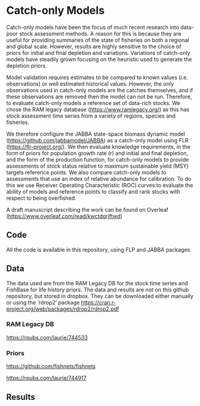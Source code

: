 # Catch-only Models
Catch-only models have been the focus of much recent research into data-poor stock assessment methods. A reason for this is because they are useful for providing summaries of the state of fisheries on both a regional and global scale. However, results are highly sensitive to the choice of priors for initial and final depletion and variations. Variations of catch-only models have steadily grown focusing on the heuristic used to generate the depletion priors. 

Model validation requires estimates to be compared to known values (i.e. observations) or well estimated historical values. However, the only observations used in catch-only models are the catches themselves, and if these observations are removed then the model can not be run. Therefore, to evaluate catch-only models a reference set of data-rich stocks. We chose the RAM legacy database (https://www.ramlegacy.org/) as this has stock assessment time series from a variety of regions, species and fisheries. 

We therefore configure the JABBA state-space biomass dynamic model (https://github.com/jabbamodel/JABBA) as a catch-only model using FLR (https://flr-project.org/). We then evaluate knowledge requirements, in the form of priors for population growth rate (r) and initial and final depletion, and the form of the production function, for catch-only models to provide assessments of stock status relative to maximum sustainable yield (MSY) targets reference points. We also compare catch-only models to assessments that use an index of relative abundance for calibration. To do this we use Receiver Operating Characteristic (ROC) curves to evaluate the ability of models and reference points to classify and rank stocks with respect to being overfished. 

A draft manuscript describing the work can be found on Overleaf (https://www.overleaf.com/read/kwctdqrjftwd)

## Code

All the code is available in this repository, using FLP and JABBA packages

## Data

The data used are from the RAM Legacy DB for the stock time series and FishBase for life history priors. The data and results are not on this github repository, but stored in dropbox. They can be downloaded either manually or using the ‘rdrop2’ package https://cran.r-project.org/web/packages/rdrop2/rdrop2.pdf

### RAM Legacy DB

https://rpubs.com/laurie/744533

### Priors

https://github.com/fishnets/fishnets

https://rpubs.com/laurie/744917

## Results

